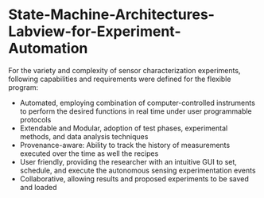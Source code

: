 # State-Machine-Architectures-Labview-for-Experiment-Automation

For the variety and complexity of sensor characterization experiments, following capabilities and requirements were defined for the flexible program:  
- Automated, employing combination of computer-controlled instruments to perform the desired functions in real time under user programmable protocols
- Extendable and Modular, adoption of test phases, experimental methods, and data analysis techniques
- Provenance-aware:  Ability to track the history of measurements executed over the time as well the recipes
- User friendly, providing the researcher with an intuitive GUI to set, schedule, and execute the autonomous sensing experimentation events 
- Collaborative, allowing results and proposed experiments to be saved and loaded 
